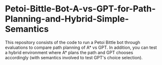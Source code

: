 # Petoi-Bittle-Bot-A-vs-GPT-for-Path-Planning-and-Hybrid-Simple-Semantics
This repository consists of the code to run a Petoi Bittle bot through evaluations to compare path planning of A* vs GPT. In addition, you can test a hybrid environment where A* plans the path and GPT chooses accordingly (with semantics involved to test GPT's choice selection). 
